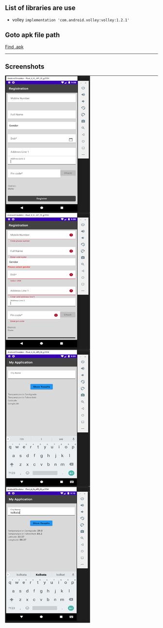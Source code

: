 ## List of libraries are use
- volley `implementation 'com.android.volley:volley:1.2.1'`

## Goto apk file path
<a href="https://github.com/subhajit-98/lattice_test/tree/main/app/build">Find .apk</a>

---
## Screenshots

<img align="left"  alt="Subhajit - DEV" src="https://github.com/subhajit-98/lattice_test/blob/main/screenshots/Capture1.PNG" width="280px" height="450px">
<img align="left"  alt="Subhajit - DEV" src="https://github.com/subhajit-98/lattice_test/blob/main/screenshots/Capture2.PNG" width="280px" height="450px">
<img align="left"  alt="Subhajit - DEV" src="https://github.com/subhajit-98/lattice_test/blob/main/screenshots/Capture3.PNG" width="280px" height="450px">
<img align="left"  alt="Subhajit - DEV" src="https://github.com/subhajit-98/lattice_test/blob/main/screenshots/Capture4.PNG" width="280px" height="450px">

---